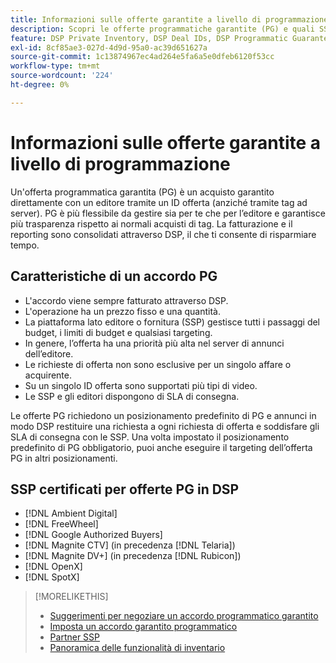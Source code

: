 ```yaml
---
title: Informazioni sulle offerte garantite a livello di programmazione
description: Scopri le offerte programmatiche garantite (PG) e quali SSP sono certificati per fornirle.
feature: DSP Private Inventory, DSP Deal IDs, DSP Programmatic Guaranteed Deals
exl-id: 8cf85ae3-027d-4d9d-95a0-ac39d651627a
source-git-commit: 1c13874967ec4ad264e5fa6a5e0dfeb6120f53cc
workflow-type: tm+mt
source-wordcount: '224'
ht-degree: 0%

---
```


# Informazioni sulle offerte garantite a livello di programmazione

Un&#39;offerta programmatica garantita (PG) è un acquisto garantito direttamente con un editore tramite un ID offerta (anziché tramite tag ad server). PG è più flessibile da gestire sia per te che per l’editore e garantisce più trasparenza rispetto ai normali acquisti di tag. La fatturazione e il reporting sono consolidati attraverso DSP, il che ti consente di risparmiare tempo.

## Caratteristiche di un accordo PG

* L&#39;accordo viene sempre fatturato attraverso DSP.
* L&#39;operazione ha un prezzo fisso e una quantità.
* La piattaforma lato editore o fornitura (SSP) gestisce tutti i passaggi del budget, i limiti di budget e qualsiasi targeting.
* In genere, l’offerta ha una priorità più alta nel server di annunci dell’editore.
* Le richieste di offerta non sono esclusive per un singolo affare o acquirente.
* Su un singolo ID offerta sono supportati più tipi di video.
* Le SSP e gli editori dispongono di SLA di consegna.

Le offerte PG richiedono un posizionamento predefinito di PG e annunci in modo DSP restituire una richiesta a ogni richiesta di offerta e soddisfare gli SLA di consegna con le SSP. Una volta impostato il posizionamento predefinito di PG obbligatorio, puoi anche eseguire il targeting dell’offerta PG in altri posizionamenti.

## SSP certificati per offerte PG in DSP

* [!DNL Ambient Digital]
* [!DNL FreeWheel]
* [!DNL Google Authorized Buyers]
* [!DNL Magnite CTV] (in precedenza [!DNL Telaria])
* [!DNL Magnite DV+] (in precedenza [!DNL Rubicon])
* [!DNL OpenX]
* [!DNL SpotX]

>[!MORELIKETHIS]
>
>* [Suggerimenti per negoziare un accordo programmatico garantito](/help/dsp/inventory/programmatic-guaranteed-tips.md)
>* [Imposta un accordo garantito programmatico](programmatic-guaranteed-set-up.md)
>* [Partner SSP](ssp-partners.md)
>* [Panoramica delle funzionalità di inventario](inventory-overview.md)

